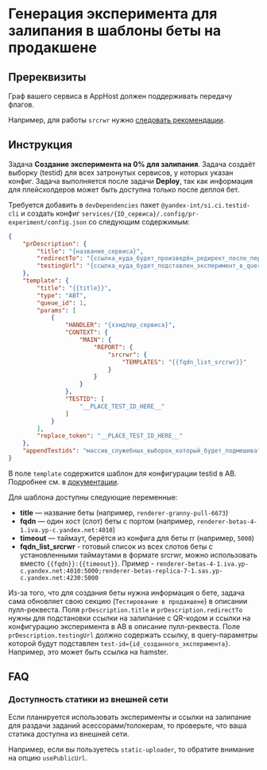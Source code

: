 # Генерация эксперимента для залипания в шаблоны беты на продакшене

## Пререквизиты

Граф вашего сервиса в AppHost должен поддерживать передачу флагов.

Например, для работы `srcrwr` нужно [следовать рекомендации](https://st.yandex-team.ru/FEI-14707#5d4d2a22a2b79e001dedcf6d).

## Инструкция

Задача **Создание эксперимента на 0% для залипания**.
Задача создаёт выборку (testid) для всех затронутых сервисов, у которых указан конфиг.
Задача выполняется после задачи **Deploy**, так как информация для плейсхолдеров может быть доступна только после деплоя бет.

Требуется добавить в `devDependencies` пакет `@yandex-int/si.ci.testid-cli` и создать конфиг `services/{ID_сервиса}/.config/pr-experiment/config.json` со следующим содержимым:
```json
{
    "prDescription": {
        "title": "{название_сервиса}",
        "redirectTo": "{ссылка_куда_будет_произведён_редирект_после_перехода_по_ссылке_на_залипание}",
        "testingUrl": "{ссылка_куда_будет_подставлен_эксперимент_в_query_параметры}"
    },
    "template": {
        "title": "{{title}}",
        "type": "ABT",
        "queue_id": 1,
        "params": [
            {
                "HANDLER": "{хэндлер_сервиса}",
                "CONTEXT": {
                    "MAIN": {
                        "REPORT": {
                            "srcrwr": {
                                "TEMPLATES": "{{fqdn_list_srcrwr}}"
                            }
                        }
                    }
                },
                "TESTID": [
                    "__PLACE_TEST_ID_HERE__"
                ]
            }
        ],
        "replace_token": "__PLACE_TEST_ID_HERE__"
    },
    "appendTestids": "массив_служебных_выборок_который_будет_подмешиваться_в_ссылку_на_залипание",
}
```

В поле `template` содержится шаблон для конфигурации testid в AB. Подробнее см. в [документации](https://wiki.yandex-team.ru/serp/experiments/20/adminka/api/#/api/testid/).

Для шаблона доступны следующие переменные:

- **title** — название беты (например, `renderer-granny-pull-6673`)
- **fqdn** — один хост (слот) беты с портом (например, `renderer-betas-4-1.iva.yp-c.yandex.net:4010`)
- **timeout** — таймаут, берётся из конфига для беты rr (например, `5000`)
- **fqdn_list_srcrwr** - готовый список из всех слотов беты с установленными таймаутами в формате srcrwr, можно использовать вместо `{{fqdn}}:{{timeout}}`. Пример - `renderer-betas-4-1.iva.yp-c.yandex.net:4010:5000;renderer-betas-replica-7-1.sas.yp-c.yandex.net:4230:5000`

Из-за того, что для создания беты нужна информация о бете, задача сама обновляет свою секцию (`Тестирование в продакшене`) в описании пулл-реквеста.
Поля `prDescription.title` и `prDescription.redirectTo` нужны для подстановки ссылки на залипание с QR-кодом и ссылки на конфигурацию эксперимента в AB в описание пулл-реквеста.
Поле `prDescription.testingUrl` должно содержать ссылку, в query-параметры которой будут подставлен `test-id={id_созданного_эксперимента}`. Например, это может быть ссылка на hamster.

## FAQ

### Доступность статики из внешней сети

Если планируется использовать эксперименты и ссылки на залипание для раздачи заданий асессорами/толокерам, то проверьте, что ваша статика доступна из внешней сети.

Например, если вы пользуетесь `static-uploader`, то обратите внимание на опцию `usePublicUrl`.
